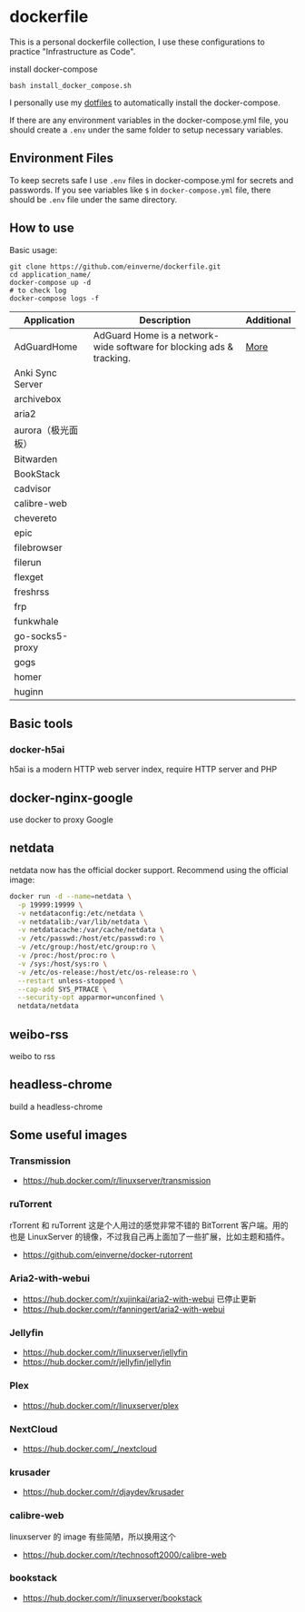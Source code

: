# dockerfile
This is a personal dockerfile collection, I use these configurations to practice "Infrastructure as Code".

install docker-compose

    bash install_docker_compose.sh

I personally use my [dotfiles](https://github.com/einverne/dotfiles) to automatically install the docker-compose.

If there are any environment variables in the docker-compose.yml file, you should create a `.env` under the same folder to setup necessary variables.

## Environment Files

To keep secrets safe I use `.env` files in docker-compose.yml for secrets and passwords. If you see variables like `$` in `docker-compose.yml` file,
there should be `.env` file under the same directory.

## How to use
Basic usage:

	git clone https://github.com/einverne/dockerfile.git
	cd application_name/
	docker-compose up -d
	# to check log
	docker-compose logs -f

| Application | Description | Additional
|-----------|----------|----------
| AdGuardHome | AdGuard Home is a network-wide software for blocking ads & tracking. | [More](adguardhome)
| Anki Sync Server | |
| archivebox | |
| aria2 | |
| aurora（极光面板） | |
| Bitwarden | |
| BookStack | |
| cadvisor | |
| calibre-web | |
| chevereto | |
| epic | |
| filebrowser | |
| filerun | |
| flexget | |
| freshrss | |
| frp | |
| funkwhale | |
| go-socks5-proxy | |
| gogs | |
| homer | |
| huginn | |


## Basic tools

### docker-h5ai
h5ai is a modern HTTP web server index, require HTTP server and PHP

## docker-nginx-google
use docker to proxy Google

## netdata
netdata now has the official docker support. Recommend using the official image:

```bash
docker run -d --name=netdata \
  -p 19999:19999 \
  -v netdataconfig:/etc/netdata \
  -v netdatalib:/var/lib/netdata \
  -v netdatacache:/var/cache/netdata \
  -v /etc/passwd:/host/etc/passwd:ro \
  -v /etc/group:/host/etc/group:ro \
  -v /proc:/host/proc:ro \
  -v /sys:/host/sys:ro \
  -v /etc/os-release:/host/etc/os-release:ro \
  --restart unless-stopped \
  --cap-add SYS_PTRACE \
  --security-opt apparmor=unconfined \
  netdata/netdata
```

## weibo-rss

weibo to rss

## headless-chrome
build a headless-chrome


## Some useful images

### Transmission

- <https://hub.docker.com/r/linuxserver/transmission>

### ruTorrent
rTorrent 和 ruTorrent 这是个人用过的感觉非常不错的 BitTorrent 客户端。用的也是 LinuxServer 的镜像，不过我自己再上面加了一些扩展，比如主题和插件。

- <https://github.com/einverne/docker-rutorrent>

### Aria2-with-webui

- <https://hub.docker.com/r/xujinkai/aria2-with-webui> 已停止更新
- <https://hub.docker.com/r/fanningert/aria2-with-webui>

### Jellyfin

- <https://hub.docker.com/r/linuxserver/jellyfin>
- <https://hub.docker.com/r/jellyfin/jellyfin>

### Plex

- <https://hub.docker.com/r/linuxserver/plex>

### NextCloud

- <https://hub.docker.com/_/nextcloud>

### krusader

- <https://hub.docker.com/r/djaydev/krusader>

### calibre-web

linuxserver 的 image 有些简陋，所以换用这个

- <https://hub.docker.com/r/technosoft2000/calibre-web>

### bookstack

- <https://hub.docker.com/r/linuxserver/bookstack>

